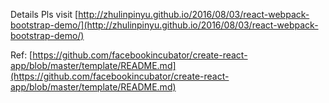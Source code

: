 
Details Pls visit [http://zhulinpinyu.github.io/2016/08/03/react-webpack-bootstrap-demo/](http://zhulinpinyu.github.io/2016/08/03/react-webpack-bootstrap-demo/)

Ref: [https://github.com/facebookincubator/create-react-app/blob/master/template/README.md](https://github.com/facebookincubator/create-react-app/blob/master/template/README.md)